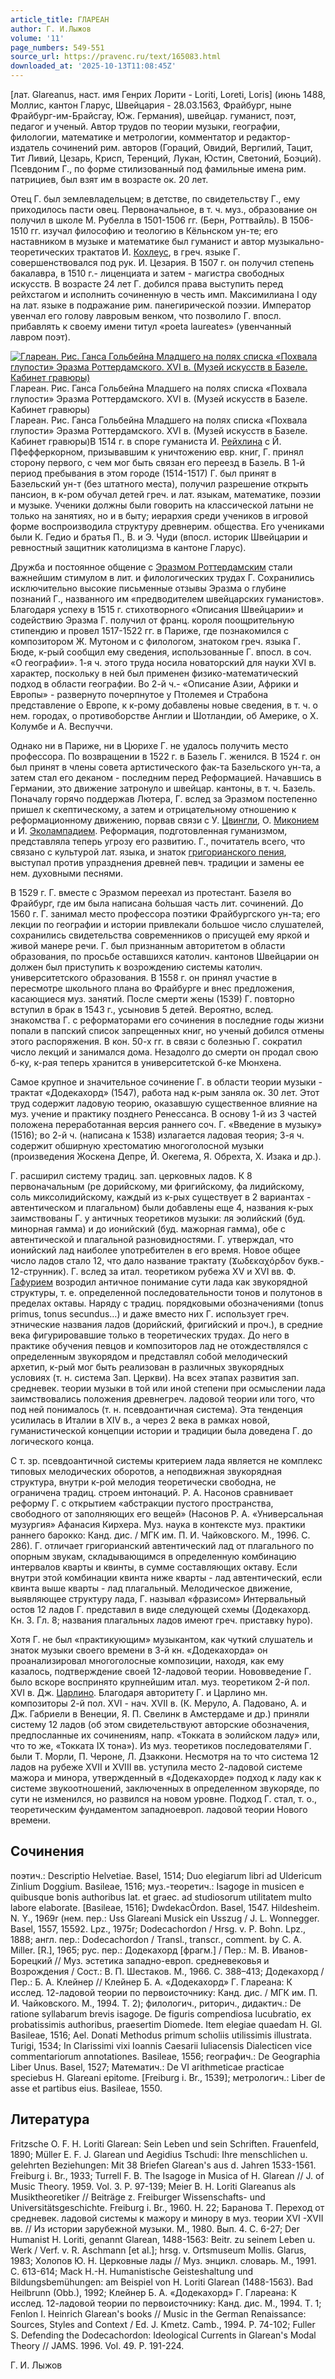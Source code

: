 ```yaml
---
article_title: ГЛАРЕАН
author: Г. И.Лыжов
volume: '11'
page_numbers: 549-551
source_url: https://pravenc.ru/text/165083.html
downloaded_at: '2025-10-13T11:08:45Z'
---
```


[лат. Glareanus, наст. имя Генрих Лорити - Loriti, Loreti, Loris] (июнь 1488, Моллис, кантон Гларус, Швейцария - 28.03.1563, Фрайбург, ныне Фрайбург-им-Брайсгау, Юж. Германия), швейцар. гуманист, поэт, педагог и ученый. Автор трудов по теории музыки, географии, филологии, математике и метрологии, комментатор и редактор-издатель сочинений рим. авторов (Гораций, Овидий, Вергилий, Тацит, Тит Ливий, Цезарь, Крисп, Теренций, Лукан, Юстин, Светоний, Боэций). Псевдоним Г., по форме стилизованный под фамильные имена рим. патрициев, был взят им в возрасте ок. 20 лет.

Отец Г. был землевладельцем; в детстве, по свидетельству Г., ему приходилось пасти овец. Первоначальное, в т. ч. муз., образование он получил в школе М. Рубелла в 1501-1506 гг. (Берн, Роттвайль). В 1506-1510 гг. изучал философию и теологию в Кёльнском ун-те; его наставником в музыке и математике был гуманист и автор музыкально-теоретических трактатов И. [Кохлеус](https://pravenc.ru/text/Кохлеус.html), в греч. языке Г. совершенствовался под рук. И. Цезария. В 1507 г. он получил степень бакалавра, в 1510 г.- лиценциата и затем - магистра свободных искусств. В возрасте 24 лет Г. добился права выступить перед рейхстагом и исполнить сочиненную в честь имп. Максимилиана I оду на лат. языке в подражание рим. панегирической поэзии. Император увенчал его голову лавровым венком, что позволило Г. впосл. прибавлять к своему имени титул «poeta laureates» (увенчанный лавром поэт).

[![Глареан. Рис. Ганса Гольбейна Младшего на полях списка «Похвала глупости» Эразма Роттердамского. XVI в. (Музей искусств в Базеле. Кабинет гравюры)](https://pravenc.ru/data/498/469/1234/i200.jpg "Кликните для увеличения картинки")](https://pravenc.ru/data/498/469/1234/i400.jpg)Глареан. Рис. Ганса Гольбейна Младшего на полях списка «Похвала глупости» Эразма Роттердамского. XVI в. (Музей искусств в Базеле. Кабинет гравюры)  
Глареан. Рис. Ганса Гольбейна Младшего на полях списка «Похвала глупости» Эразма Роттердамского. XVI в. (Музей искусств в Базеле. Кабинет гравюры)В 1514 г. в споре гуманиста И. [Рейхлина](https://pravenc.ru/text/Рейхлин.html) с Й. Пфефферкорном, призывавшим к уничтожению евр. книг, Г. принял сторону первого, с чем мог быть связан его переезд в Базель. В 1-й период пребывания в этом городе (1514-1517) Г. был принят в Базельский ун-т (без штатного места), получил разрешение открыть пансион, в к-ром обучал детей греч. и лат. языкам, математике, поэзии и музыке. Ученики должны были говорить на классической латыни не только на занятиях, но и в быту; иерархия среди учеников в игровой форме воспроизводила структуру древнерим. общества. Его учениками были К. Гедио и братья П., В. и Э. Чуди (впосл. историк Швейцарии и ревностный защитник католицизма в кантоне Гларус).

Дружба и постоянное общение с [Эразмом Роттердамским](<https://pravenc.ru/text/Эразмом Роттердамским.html>) стали важнейшим стимулом в лит. и филологических трудах Г. Сохранились исключительно высокие письменные отзывы Эразма о глубине познаний Г., названного им «предводителем швейцарских гуманистов». Благодаря успеху в 1515 г. стихотворного «Описания Швейцарии» и содействию Эразма Г. получил от франц. короля поощрительную стипендию и провел 1517-1522 гг. в Париже, где познакомился с композитором Ж. Мутоном и с филологом, знатоком греч. языка Г. Бюде, к-рый сообщил ему сведения, использованные Г. впосл. в соч. «О географии». 1-я ч. этого труда носила новаторский для науки XVI в. характер, поскольку в ней был применен физико-математический подход в области географии. Во 2-й ч.- «Описание Азии, Африки и Европы» - развернуто почерпнутое у Птолемея и Страбона представление о Европе, к к-рому добавлены новые сведения, в т. ч. о нем. городах, о противоборстве Англии и Шотландии, об Америке, о Х. Колумбе и А. Веспуччи.

Однако ни в Париже, ни в Цюрихе Г. не удалось получить место профессора. По возвращении в 1522 г. в Базель Г. женился. В 1524 г. он был принят в члены совета артистического фак-та Базельского ун-та, а затем стал его деканом - последним перед Реформацией. Начавшись в Германии, это движение затронуло и швейцар. кантоны, в т. ч. Базель. Поначалу горячо поддержав Лютера, Г. вслед за Эразмом постепенно пришел к скептическому, а затем и отрицательному отношению к реформационному движению, порвав связи с У. [Цвингли](https://pravenc.ru/text/Цвингли.html), О. [Миконием](https://pravenc.ru/text/Миконием.html) и И. [Эколампадием](https://pravenc.ru/text/Эколампадием.html). Реформация, подготовленная гуманизмом, представляла теперь угрозу его развитию. Г., почитатель всего, что связано с культурой лат. языка, и знаток [григорианского пения](<https://pravenc.ru/text/ГРИГОРИАНСКОЕ ПЕНИЕ.html>), выступал против упразднения древней певч. традиции и замены ее нем. духовными песнями.

В 1529 г. Г. вместе с Эразмом переехал из протестант. Базеля во Фрайбург, где им была написана бо́льшая часть лит. сочинений. До 1560 г. Г. занимал место профессора поэтики Фрайбургского ун-та; его лекции по географии и истории привлекали большое число слушателей, сохранились свидетельства современников о присущей ему яркой и живой манере речи. Г. был признанным авторитетом в области образования, по просьбе оставшихся католич. кантонов Швейцарии он должен был приступить к возрождению системы католич. университетского образования. В 1558 г. он принял участие в пересмотре школьного плана во Фрайбурге и внес предложения, касающиеся муз. занятий. После смерти жены (1539) Г. повторно вступил в брак в 1543 г., усыновив 5 детей. Вероятно, вслед. знакомства Г. с реформаторами его сочинения в последние годы жизни попали в папский список запрещенных книг, но ученый добился отмены этого распоряжения. В кон. 50-х гг. в связи с болезнью Г. сократил число лекций и занимался дома. Незадолго до смерти он продал свою б-ку, к-рая теперь хранится в университетской б-ке Мюнхена.

Самое крупное и значительное сочинение Г. в области теории музыки - трактат «Додекахорд» (1547), работа над к-рым заняла ок. 30 лет. Этот труд содержит ладовую теорию, оказавшую существенное влияние на муз. учение и практику позднего Ренессанса. В основу 1-й из 3 частей положена переработанная версия раннего соч. Г. «Введение в музыку» (1516); во 2-й ч. (написана к 1538) излагается ладовая теория; 3-я ч. содержит обширную хрестоматию многоголосной музыки (произведения Жоскена Депре, Й. Окегема, Я. Обрехта, Х. Изака и др.).

Г. расширил систему традиц. зап. церковных ладов. К 8 первоначальным (ре дорийскому, ми фригийскому, фа лидийскому, соль миксолидийскому, каждый из к-рых существует в 2 вариантах - автентическом и плагальном) были добавлены еще 4, названия к-рых заимствованы Г. у античных теоретиков музыки: ля эолийский (буд. минорная гамма) и до ионийский (буд. мажорная гамма), обе с автентической и плагальной разновидностями. Г. утверждал, что ионийский лад наиболее употребителен в его время. Новое общее число ладов стало 12, что дало название трактату (Ϫωδεκαχόρδον букв.- 12-струнник). Г. вслед за итал. теоретиком рубежа XV и XVI вв. Ф. [Гафурием](https://pravenc.ru/text/Гафурием.html) возродил античное понимание сути лада как звукорядной структуры, т. е. определенной последовательности тонов и полутонов в пределах октавы. Наряду с традиц. порядковыми обозначениями (tonus primus, tonus secundus…) и даже вместо них Г. использует греч. этнические названия ладов (дорийский, фригийский и проч.), в средние века фигурировавшие только в теоретических трудах. До него в практике обучения певцов и композиторов лад не отождествлялся с определенным звукорядом и представлял собой мелодический архетип, к-рый мог быть реализован в различных звукорядных условиях (т. н. система Зап. Церкви). На всех этапах развития зап. средневек. теории музыки в той или иной степени при осмыслении лада заимствовались положения древнегреч. ладовой теории или того, что под ней понималось (т. н. псевдоантичная система). Эта тенденция усилилась в Италии в XIV в., а через 2 века в рамках новой, гуманистической концепции истории и традиции была доведена Г. до логического конца.

С т. зр. псевдоантичной системы критерием лада является не комплекс типовых мелодических оборотов, а неподвижная звукорядная структура, внутри к-рой мелодия теоретически свободна, не ограничена традиц. строем интонаций. Р. А. Насонов сравнивает реформу Г. с открытием «абстракции пустого пространства, свободного от заполняющих его вещей» (Насонов Р. А. «Универсальная музургия» Афанасия Кирхера. Муз. наука в контексте муз. практики раннего барокко: Канд. дис. / МГК им. П. И. Чайковского. М., 1996. С. 286). Г. отличает григорианский автентический лад от плагального по опорным звукам, складывающимся в определенную комбинацию интервалов кварты и квинты, в сумме составляющих октаву. Если внутри этой комбинации квинта ниже кварты - лад автентический, если квинта выше кварты - лад плагальный. Мелодическое движение, выявляющее структуру лада, Г. называл «фразисом» Интервальный остов 12 ладов Г. представил в виде следующей схемы (Додекахорд. Кн. 3. Гл. 8; названия плагальных ладов имеют греч. приставку hypo).

Хотя Г. не был «практикующим» музыкантом, как чуткий слушатель и знаток музыки своего времени в 3-й кн. «Додекахорда» он проанализировал многоголосные композиции, находя, как ему казалось, подтверждение своей 12-ладовой теории. Нововведение Г. было вскоре воспринято крупнейшим итал. муз. теоретиком 2-й пол. XVI в. Дж. [Царлино](https://pravenc.ru/text/Царлино.html). Благодаря авторитету Г. и Царлино мн. композиторы 2-й пол. XVI - нач. XVII в. (К. Меруло, А. Падовано, А. и Дж. Габриели в Венеции, Я. П. Свелинк в Амстердаме и др.) приняли систему 12 ладов (об этом свидетельствуют авторские обозначения, предпосланные их сочинениям, напр. «Токката в эолийском ладу» или, что то же, «Токката IX тона»). Из муз. теоретиков последователями Г. были Т. Морли, П. Чероне, Л. Дзаккони. Несмотря на то что система 12 ладов на рубеже XVII и XVIII вв. уступила место 2-ладовой системе мажора и минора, утвержденный в «Додекахорде» подход к ладу как к системе звукоотношений, заключенных в определенном звукоряде, по сути не изменился, но развился на новом уровне. Подход Г. стал, т. о., теоретическим фундаментом западноевроп. ладовой теории Нового времени.

## Сочинения

поэтич.: Descriptio Helvetiae. Basel, 1514; Duo elegiarum libri ad Uldericum Zinlium Doggium. Basileae, 1516; муз.-теоретич.: Isagoge in musicen e quibusque bonis authoribus lat. et graec. ad studiosorum utilitatem multo labore elaborate. [Basileae, 1516]; DwdekacÒrdon.
Basel, 1547. Hildesheim. N. Y., 1969r (нем. пер.: Uss Glareani Musick ein Usszug / J. L. Wonnegger. Basel, 1557, 15592. Lpz., 1975r; Dodecachordon / Hrsg. v. P. Bohn. Lpz., 1888; англ. пер.: Dodecachordon / Transl., transcr., comment. by C. A. Miller. [R.], 1965; рус. пер.: Додекахорд [фрагм.] / Пер.: М. В. Иванов-Борецкий // Муз. эстетика западно-европ. средневековья и Возрождения / Cост.: В. П. Шестаков. М., 1966. С. 388–413; Додекахорд / Пер.: Б. А. Клейнер // Клейнер Б. А. «Додекахорд» Г. Глареана: К исслед. 12-ладовой теории по первоисточнику: Канд. дис. / МГК им. П. И. Чайковского. М., 1994. Т. 2); филологич., риторич., дидактич.: De ratione syllabarum brevis isagoge. De figuris compendiosa lucubratio, ex probatissimis authoribus, praesertim Diomede. Item elegiae quaedam H. Gl. Basileae, 1516; Ael. Donati Methodus primum scholiis utilissimis illustrata. Turigi, 1534; In
Clarissimi vixi Ioannis Caesarii Iuliacensis Dialecticen vice commentariorum annotationes.
Basileae, 1556; географич.: De Geographia Liber Unus. Basel, 1527; Математич.: De VI arithmeticae practicae speciebus H. Glareani epitome. [Freiburg i. Br., 1539]; метрологич.: Liber de asse et partibus eius. Basileae, 1550.

## Литература

Fritzsche O. F. H. Loriti Glarean: Sein Leben und sein Schriften. Frauenfeld, 1890; Müller E. F. J. Glarean und Aegidius Tschudi: Ihre menschlichen u. gelehrten Beziehungen: Mit 38 Briefen Glarean's aus d. Jahren 1533-1561. Freiburg i. Br., 1933; Turrell F. B. The Isagoge in Musica of H. Glarean // J. of Music Theory. 1959. Vol. 3. P. 97-139; Meier B. H. Loriti Glareanus als Musiktheoretiker // Beiträge z. Freiburger Wissenschafts- und Universitätsgeschichte. Freiburg i. Br., 1960. H. 22; Баранова Т. Переход от средневек. ладовой системы к мажору и минору в муз. теории XVI -XVII вв. // Из истории зарубежной музыки. М., 1980. Вып. 4. С. 6-27; Der Humanist H. Loriti, genannt Glarean, 1488-1563: Beitr. zu seinem Leben u. Werk / Verf. v. R. Aschmann [et al.]; hrsg. v. Ortsmuseum Mollis. Glarus, 1983; Холопов Ю. Н. Церковные лады // Муз. энцикл. словарь. М., 1991. С. 613-614; Mack H.-H. Humanistische Geisteshaltung und Bildungsbemühungen: am Beispiel von H. Loriti Glarean (1488-1563). Bad Heilbrunn (Obb.), 1992; Клейнер Б. А. «Додекахорд» Г. Глареана: К исслед. 12-ладовой теории по первоисточнику: Канд. дис. М., 1994. Т. 1; Fenlon I. Heinrich Glarean's books // Music in the German Renaissance: Sources, Styles and Context / Ed. J. Kmetz. Camb., 1994. P. 74-102; Fuller S. Defending the Dodecachordon: Ideological Currents in Glarean's Modal Theory // JAMS. 1996. Vol. 49. P. 191-224.

Г. И.  Лыжов
